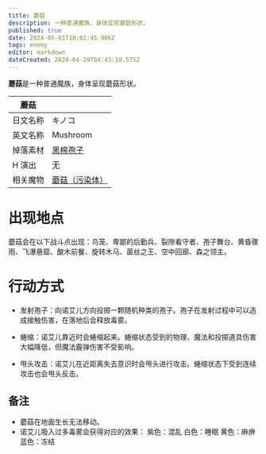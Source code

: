 ```yaml
---
title: 蘑菇
description: 一种普通魔族，身体呈现蘑菇形状。
published: true
date: 2024-05-01T10:02:45.906Z
tags: enemy
editor: markdown
dateCreated: 2024-04-29T04:43:10.575Z
---
```


**蘑菇**是一种普通魔族，身体呈现蘑菇形状。

<!-- 在这里放置图像 -->

| 蘑菇 ||
| - | - |
| 日文名称 | <span lang="ja">キノコ</span> |
| 英文名称 | Mushroom |
| 掉落素材 | [黑棉孢子](/zh/item/black-cotton-spores) |
| H 演出 | 无 |
| 相关魔物 | [蘑菇（污染体）](/zh/enemy/mushroom-contaminated) |

# 出现地点

蘑菇会在以下战斗点出现：鸟笼、卑鄙的后勤兵、裂隙看守者、孢子舞台、黄昏骤雨、飞瀑悬窟、酸木前餐、旋转木马、菌丝之王、空中回廊、森之领主。

# 行动方式

- 发射孢子：向诺艾儿方向投掷一颗随机种类的孢子。孢子在发射过程中可以造成接触伤害，在落地后会释放毒雾。

- 蜷缩：诺艾儿靠近时会蜷缩起来。蜷缩状态受到的物理、魔法和投掷道具伤害大幅降低，但魔法霰弹伤害不受影响。

- 甩头攻击：诺艾儿在近距离失去意识时会甩头进行攻击。蜷缩状态下受到连续攻击也会甩头反击。

## 备注

- 蘑菇在地面生长无法移动。
- 诺艾儿吸入过多毒雾会获得对应的效果：
紫色：混乱
白色：睡眠
黄色：麻痹
蓝色：冻结
